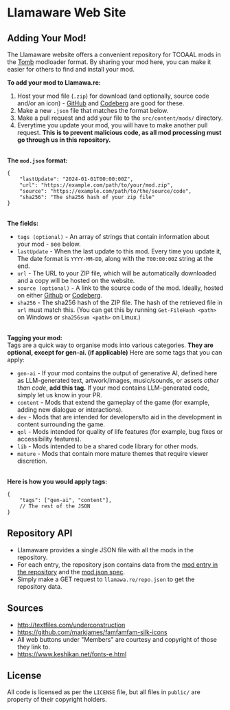 # Llamaware Web Site

## Adding Your Mod!
The Llamaware website offers a convenient repository for TCOAAL mods in the [Tomb](https://codeberg.org/basil/tomb) modloader format. By sharing your mod here, you can make it easier for others to find and install your mod.


**To add your mod to Llamawa.re:**
1. Host your mod file (`.zip`) for download (and optionally, source code and/or an icon) - [GitHub](https://www.github.com) and [Codeberg](https://codeberg.org) are good for these.
2. Make a new `.json` file that matches the format below. 
3. Make a pull request and add your file to the `src/content/mods/` directory.
4. Everytime you update your mod, you will have to make another pull request. **This is to prevent malicious code, as all mod processing must go through us in this repository.**

<br/>**The `mod.json` format:**
```jsonc
{
	"lastUpdate": "2024-01-01T00:00:00Z",
	"url": "https://example.com/path/to/your/mod.zip",
	"source": "https://example.com/path/to/the/source/code",
	"sha256": "The sha256 hash of your zip file"
}
```

<br>**The fields:**
- `tags (optional)` - An array of strings that contain information about your mod - see below.
- `lastUpdate` - When the last update to this mod. Every time you update it, The date format is `YYYY-MM-DD`, along with the `T00:00:00Z` string at the end.
- `url` - The URL to your ZIP file, which will be automatically downloaded and a copy will be hosted on the website.
- `source (optional)` - A link to the source code of the mod. Ideally, hosted on either [Github](https://www.github.com) or [Codeberg](https://www.codeberg.org).
- `sha256` - The sha256 hash of the ZIP file. The hash of the retrieved file in `url` must match this. (You can get this by running `Get-FileHash <path>` on Windows or `sha256sum <path>` on Linux.)

<br/>**Tagging your mod:**<br/>
Tags are a quick way to organise mods into various categories. **They are optional, except for gen-ai. (if applicable)** Here are some tags that you can apply:
- `gen-ai` - If your mod contains the output of generative AI, defined here as LLM-generated text, artwork/images, music/sounds, or assets *other than code*, **add this tag.** If your mod contains LLM-generated code, simply let us know in your PR.
- `content` - Mods that extend the gameplay of the game (for example, adding new dialogue or interactions).
- `dev` - Mods that are intended for developers/to aid in the development in content surrounding the game.
- `qol` - Mods intended for quality of life features (for example, bug fixes or accessibility features).
- `lib` - Mods intended to be a shared code library for other mods.
- `mature` - Mods that contain more mature themes that require viewer discretion.

<br>**Here is how you would apply tags:**
```jsonc
{
	"tags": ["gen-ai", "content"],
	// The rest of the JSON
}
```

## Repository API
- Llamaware provides a single JSON file with all the mods in the repository.
- For each entry, the repository json contains data from the [mod entry in the repository](https://github.com/Llamaware/Llamaware.github.io/tree/main/src/content/mods) and the [mod.json spec](https://coffin-wiki.basil.cafe/modding/mod-json).
- Simply make a GET request to `llamawa.re/repo.json` to get the repository data.

## Sources

- http://textfiles.com/underconstruction
- https://github.com/markjames/famfamfam-silk-icons
- All web buttons under "Members" are courtesy and copyright of those they link to.
- https://www.keshikan.net/fonts-e.html

  
## License

All code is licensed as per the `LICENSE` file, but all files in `public/` are property of their copyright holders.